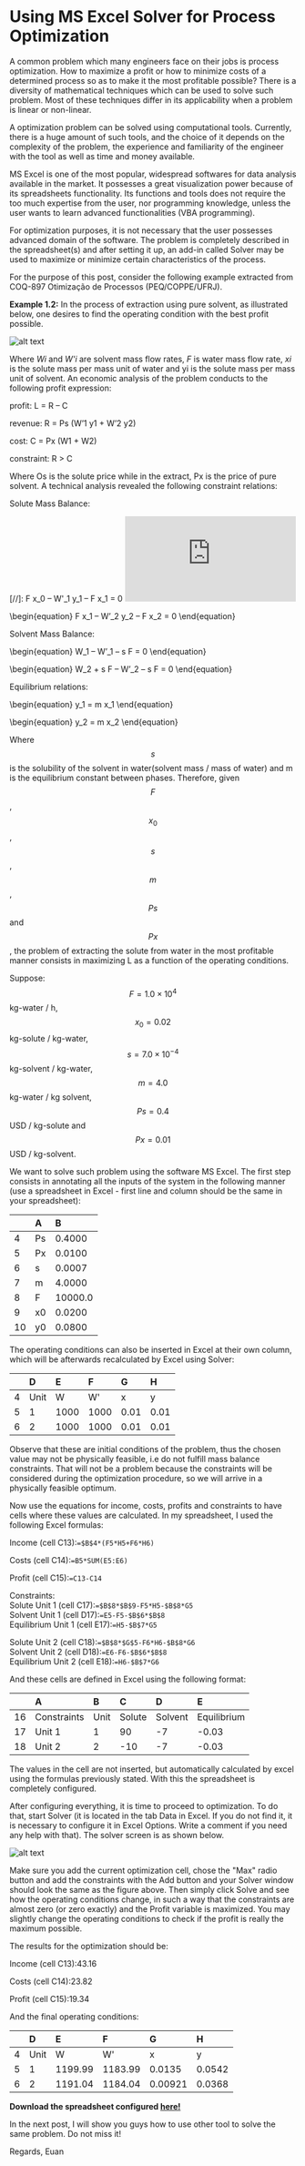 # Using MS Excel Solver for Process Optimization

A common problem which many engineers face on their jobs is process optimization. How to maximize a profit or how to minimize costs of a determined process so as to make it the most profitable possible? There is a diversity of mathematical techniques which can be used to solve such problem. Most of these techniques differ in its applicability when a problem is linear or non-linear.

A optimization problem can be solved using computational tools. Currently, there is a huge amount of such tools, and the choice of it depends on the complexity of the problem, the experience and familiarity of the engineer with the tool as well as time and money available.

MS Excel is one of the most popular, widespread softwares for data analysis available in the market. It possesses a great visualization power because of its spreadsheets functionality. Its functions and tools does not require the too much expertise from the user, nor programming knowledge, unless the user wants to learn advanced functionalities (VBA programming).

For optimization purposes, it is not necessary that the user possesses advanced domain of the software. The problem is completely described in the spreadsheet(s) and after setting it up, an add-in called Solver may be used to maximize or minimize certain characteristics of the process.

For the purpose of this post, consider the following example extracted from COQ-897 Otimização de Processos (PEQ/COPPE/UFRJ).

**Example 1.2:** In the process of extraction using pure solvent, as illustrated below, one desires to find the operating condition with the best profit possible.

![alt text](img/2018-08-04-optimization-excel/extraction_process.png)

Where *Wi* and *W'i* are solvent mass flow rates, *F* is water mass flow rate, *xi* is the solute mass per mass unit of water and yi is the solute mass per mass unit of solvent. An economic analysis of the problem conducts to the following profit expression:

profit: L = R – C

revenue: R = Ps (W’1 y1 + W’2 y2)

cost: C = Px (W1 + W2)

constraint: R &gt; C

Where Os is the solute price while in the extract, Px is the price of pure solvent. A technical analysis revealed the following constraint relations:

Solute Mass Balance:

[//]: F x_0 – W'_1 y_1 – F x_1 = 0
![img](http://latex.codecogs.com/svg.latex?F+x_0+%E2%80%93+W%27_1+y_1+%E2%80%93+F+x_1+%3D+0)

\begin{equation}
F x_1 – W’_2 y_2 – F x_2 = 0
\end{equation}

Solvent Mass Balance:

\begin{equation}
W_1 – W’_1 – s F = 0
\end{equation}

\begin{equation}
W_2 + s F – W’_2 – s F = 0
\end{equation}

Equilibrium relations:

\begin{equation}
y_1 = m x_1
\end{equation}

\begin{equation}
y_2 = m x_2
\end{equation}

Where $$s$$ is the solubility of the solvent in water(solvent mass / mass of water) and m is the equilibrium constant between phases. Therefore, given $$F$$, $$x_0$$, $$s$$, $$m$$, $$Ps$$ and $$Px$$, the problem of extracting the solute from water in the most profitable manner consists in maximizing L as a function of the operating conditions.

Suppose:  
$$F = 1.0 \times 10^4$$ kg-water / h,  
$$x_0 = 0.02 $$ kg-solute / kg-water,  
$$s = 7.0 \times 10^{-4}$$ kg-solvent / kg-water,  
$$m = 4.0 $$ kg-water / kg solvent,  
$$Ps = 0.4 $$ USD / kg-solute and  
$$Px = 0.01 $$ USD / kg-solvent.

We want to solve such problem using the software MS Excel. The first step consists in annotating all the inputs of the system in the following manner (use a spreadsheet in Excel - first line and column should be the same in your spreadsheet):

|   | A | B |
| :--- | :--- |:--- |
| 4 | Ps | 0.4000  |
| 5 | Px | 0.0100  |
| 6 | s	 | 0.0007  |
| 7 | m	 | 4.0000  |
| 8 | F	 | 10000.0 |
| 9 | x0 | 0.0200  |
| 10 | y0 | 0.0800  |

The operating conditions can also be inserted in Excel at their own column, which will be afterwards recalculated by Excel using Solver:

|  | D | E | F  | G | H |
| :--- | :--- | :--- |:--- | :--- |:--- |
| 4 |Unit |	W	 |  W'	| x	   | y    |
| 5 |1	  | 1000 | 1000	| 0.01 | 0.01 |
| 6 |2	  | 1000 | 1000	| 0.01 | 0.01 |

Observe that these are initial conditions of the problem, thus the chosen value may not be physically feasible, i.e do not fulfill mass balance constraints. That will not be a problem because the constraints will be considered during the optimization procedure, so we will arrive in a physically feasible optimum.

Now use the equations for income, costs, profits and constraints to have cells where these values are calculated. In my spreadsheet, I used the following Excel formulas:

Income (cell C13):```=$B$4*(F5*H5+F6*H6)```

Costs (cell C14):```=B5*SUM(E5:E6)```

Profit (cell C15):```=C13-C14```

Constraints:  
Solute Unit 1 (cell C17):```=$B$8*$B$9-F5*H5-$B$8*G5```  
Solvent Unit 1 (cell D17):```=E5-F5-$B$6*$B$8```  
Equilibrium Unit 1 (cell E17):```=H5-$B$7*G5```

Solute Unit 2 (cell C18):```=$B$8*$G$5-F6*H6-$B$8*G6```  
Solvent Unit 2 (cell D18):```=E6-F6-$B$6*$B$8```  
Equilibrium Unit 2 (cell E18):```=H6-$B$7*G6```

And these cells are defined in Excel using the following format:

|  | A | B | C  | D | E |
| :--- | :--- | :--- |:--- | :--- |:--- |
| 16 |Constraints |	Unit | Solute |  Solvent | Equilibrium |
| 17 | Unit 1	 |   1   | 90	  |   -7   | -0.03 |
| 18 | Unit 2	 |   2   | -10	  |   -7   | -0.03 |

The values in the cell are not inserted, but automatically calculated by excel using the formulas previously stated. With this the spreadsheet is completely configured.

After configuring everything, it is time to proceed to optimization. To do that, start Solver (it is located in the tab Data in Excel. If you do not find it, it is necessary to configure it in Excel Options. Write a comment if you need any help with that). The solver screen is as shown below.
 
![alt text](img/2018-08-04-optimization-excel/solver_screen.png)

Make sure you add the current optimization cell, chose the "Max" radio button and add the constraints with the Add button and your Solver window should look the same as the figure above. Then simply click Solve and see how the operating conditions change, in such a way that the constraints are almost zero (or zero exactly) and the Profit variable is maximized. You may slightly change the operating conditions to check if the profit is really the maximum possible.

The results for the optimization should be:

Income (cell C13):43.16

Costs (cell C14):23.82

Profit (cell C15):19.34

And the final operating conditions:

|  | D | E | F  | G | H |
| :--- | :--- | :--- |:--- | :--- |:--- |
| 4 |Unit |	W	 |  W'	| x	   | y    |
| 5 |1	  | 1199.99 | 1183.99 | 0.0135 | 0.0542 |
| 6 |2	  | 1191.04 | 1184.04 | 0.00921 | 0.0368 |

**Download the spreadsheet configured <a href="../data/2018-08-04-optimization-excel/example_optimization.xlsx">here!</a>**

In the next post, I will show you guys how to use other tool to solve the same problem. Do not miss it!

Regards,
Euan

